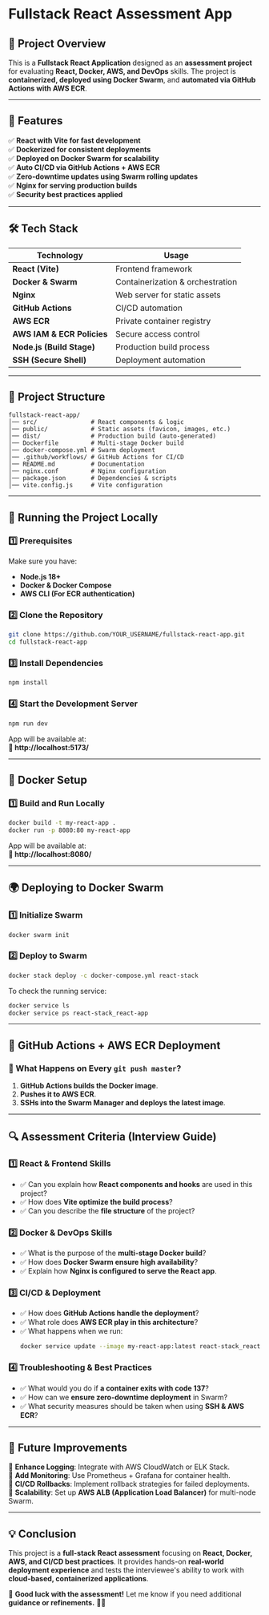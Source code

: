 # **Fullstack React Assessment App**

## **🚀 Project Overview**
This is a **Fullstack React Application** designed as an **assessment project** for evaluating **React, Docker, AWS, and DevOps** skills. The project is **containerized, deployed using Docker Swarm**, and **automated via GitHub Actions with AWS ECR**.

---

## **📜 Features**
✅ **React with Vite for fast development**  
✅ **Dockerized for consistent deployments**  
✅ **Deployed on Docker Swarm for scalability**  
✅ **Auto CI/CD via GitHub Actions + AWS ECR**  
✅ **Zero-downtime updates using Swarm rolling updates**  
✅ **Nginx for serving production builds**  
✅ **Security best practices applied**  

---

## **🛠️ Tech Stack**
| **Technology**    | **Usage** |
|-------------------|----------|
| **React (Vite)** | Frontend framework |
| **Docker & Swarm** | Containerization & orchestration |
| **Nginx** | Web server for static assets |
| **GitHub Actions** | CI/CD automation |
| **AWS ECR** | Private container registry |
| **AWS IAM & ECR Policies** | Secure access control |
| **Node.js (Build Stage)** | Production build process |
| **SSH (Secure Shell)** | Deployment automation |

---

## **📂 Project Structure**
```
fullstack-react-app/
│── src/               # React components & logic
│── public/            # Static assets (favicon, images, etc.)
│── dist/              # Production build (auto-generated)
│── Dockerfile         # Multi-stage Docker build
│── docker-compose.yml # Swarm deployment
│── .github/workflows/ # GitHub Actions for CI/CD
│── README.md          # Documentation
│── nginx.conf         # Nginx configuration
│── package.json       # Dependencies & scripts
│── vite.config.js     # Vite configuration
```

---

## **🚀 Running the Project Locally**
### **1️⃣ Prerequisites**
Make sure you have:
- **Node.js 18+**
- **Docker & Docker Compose**
- **AWS CLI (For ECR authentication)**

### **2️⃣ Clone the Repository**
```bash
git clone https://github.com/YOUR_USERNAME/fullstack-react-app.git
cd fullstack-react-app
```

### **3️⃣ Install Dependencies**
```bash
npm install
```

### **4️⃣ Start the Development Server**
```bash
npm run dev
```
App will be available at:  
**🔗 http://localhost:5173/**

---

## **🐳 Docker Setup**
### **1️⃣ Build and Run Locally**
```bash
docker build -t my-react-app .
docker run -p 8080:80 my-react-app
```
App will be available at:  
**🔗 http://localhost:8080/**

---

## **🌍 Deploying to Docker Swarm**
### **1️⃣ Initialize Swarm**
```bash
docker swarm init
```

### **2️⃣ Deploy to Swarm**
```bash
docker stack deploy -c docker-compose.yml react-stack
```
To check the running service:
```bash
docker service ls
docker service ps react-stack_react-app
```

---

## **🚀 GitHub Actions + AWS ECR Deployment**
### **🔹 What Happens on Every `git push master`?**
1. **GitHub Actions builds the Docker image**.
2. **Pushes it to AWS ECR**.
3. **SSHs into the Swarm Manager and deploys the latest image**.

---

## **🔍 Assessment Criteria (Interview Guide)**
### **1️⃣ React & Frontend Skills**
- ✅ Can you explain how **React components and hooks** are used in this project?
- ✅ How does **Vite optimize the build process**?
- ✅ Can you describe the **file structure** of the project?

### **2️⃣ Docker & DevOps Skills**
- ✅ What is the purpose of the **multi-stage Docker build**?
- ✅ How does **Docker Swarm ensure high availability**?
- ✅ Explain how **Nginx is configured to serve the React app**.

### **3️⃣ CI/CD & Deployment**
- ✅ How does **GitHub Actions handle the deployment**?
- ✅ What role does **AWS ECR play in this architecture**?
- ✅ What happens when we run:
  ```bash
  docker service update --image my-react-app:latest react-stack_react-app
  ```

### **4️⃣ Troubleshooting & Best Practices**
- ✅ What would you do if **a container exits with code 137**?
- ✅ How can we **ensure zero-downtime deployment** in Swarm?
- ✅ What security measures should be taken when using **SSH & AWS ECR**?

---

## **🎯 Future Improvements**
🚀 **Enhance Logging**: Integrate with AWS CloudWatch or ELK Stack.  
🚀 **Add Monitoring**: Use Prometheus + Grafana for container health.  
🚀 **CI/CD Rollbacks**: Implement rollback strategies for failed deployments.  
🚀 **Scalability**: Set up **AWS ALB (Application Load Balancer)** for multi-node Swarm.  

---

## **💡 Conclusion**
This project is a **full-stack React assessment** focusing on **React, Docker, AWS, and CI/CD best practices**. It provides hands-on **real-world deployment experience** and tests the interviewee's ability to work with **cloud-based, containerized applications**.

🚀 **Good luck with the assessment!** Let me know if you need additional **guidance or refinements.** 🎯🔥
